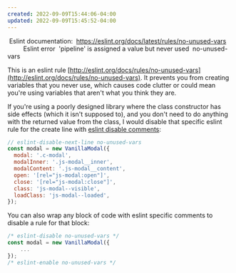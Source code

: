 ```yaml
---
created: 2022-09-09T15:44:06-04:00
updated: 2022-09-09T15:45:52-04:00
---
```

 Eslint documentation:
 https://eslint.org/docs/latest/rules/no-unused-vars
 
 
 
 
 
 Eslint error  'pipeline' is assigned a value but never used  no-unused-vars


This is an eslint rule [http://eslint.org/docs/rules/no-unused-vars](http://eslint.org/docs/rules/no-unused-vars). It prevents you from creating variables that you never use, which causes code clutter or could mean you're using variables that aren't what you think they are.

If you're using a poorly designed library where the class constructor has side effects (which it isn't supposed to), and you don't need to do anything with the returned value from the class, I would disable that specific eslint rule for the create line with [eslint disable comments](https://eslint.org/docs/2.13.1/user-guide/configuring#disabling-rules-with-inline-comments-1):

```javascript
// eslint-disable-next-line no-unused-vars
const modal = new VanillaModal({
  modal: '.c-modal',
  modalInner: '.js-modal__inner',
  modalContent: '.js-modal__content',
  open: '[rel="js-modal:open"]',
  close: '[rel="js-modal:close"]',
  class: 'js-modal--visible',
  loadClass: 'js-modal--loaded',
});
```

You can also wrap any block of code with eslint specific comments to disable a rule for that block:

```javascript
/* eslint-disable no-unused-vars */
const modal = new VanillaModal({
    ...
});
/* eslint-enable no-unused-vars */
```

